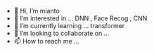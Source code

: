 - 👋 Hi, I’m mianto
- 👀 I’m interested in ... DNN , Face Recog , CNN 
- 🌱 I’m currently learning ... transformer
- 💞️ I’m looking to collaborate on ...
- 📫 How to reach me ...

<!---
minatouemura-hub/minatouemura-hub is a ✨ special ✨ repository because its `README.md` (this file) appears on your GitHub profile.
You can click the Preview link to take a look at your changes.
--->

